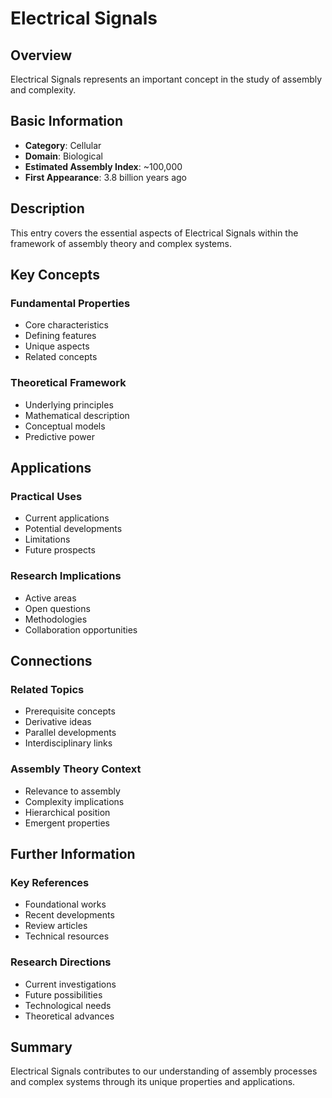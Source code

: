 # Electrical Signals

## Overview

Electrical Signals represents an important concept in the study of assembly and complexity.

## Basic Information

- **Category**: Cellular
- **Domain**: Biological
- **Estimated Assembly Index**: ~100,000
- **First Appearance**: 3.8 billion years ago

## Description

This entry covers the essential aspects of Electrical Signals within the framework of assembly theory and complex systems.

## Key Concepts

### Fundamental Properties
- Core characteristics
- Defining features
- Unique aspects
- Related concepts

### Theoretical Framework
- Underlying principles
- Mathematical description
- Conceptual models
- Predictive power

## Applications

### Practical Uses
- Current applications
- Potential developments
- Limitations
- Future prospects

### Research Implications
- Active areas
- Open questions
- Methodologies
- Collaboration opportunities

## Connections

### Related Topics
- Prerequisite concepts
- Derivative ideas
- Parallel developments
- Interdisciplinary links

### Assembly Theory Context
- Relevance to assembly
- Complexity implications
- Hierarchical position
- Emergent properties

## Further Information

### Key References
- Foundational works
- Recent developments
- Review articles
- Technical resources

### Research Directions
- Current investigations
- Future possibilities
- Technological needs
- Theoretical advances

## Summary

Electrical Signals contributes to our understanding of assembly processes and complex systems through its unique properties and applications.
